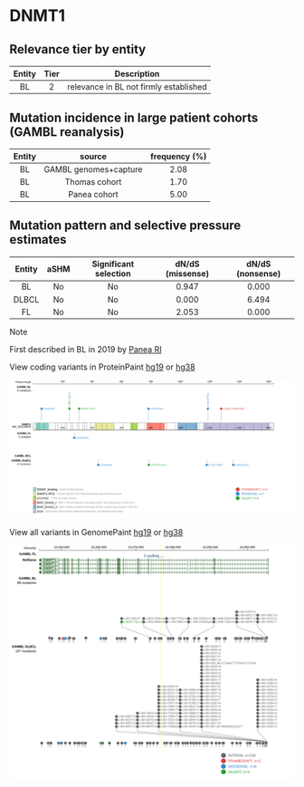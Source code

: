 # DNMT1

## Relevance tier by entity

|Entity|Tier|Description                           |
|:------:|:----:|--------------------------------------|
|BL    |2   |relevance in BL not firmly established|

## Mutation incidence in large patient cohorts (GAMBL reanalysis)

|Entity|source               |frequency (%)|
|:------:|:---------------------:|:-------------:|
|BL    |GAMBL genomes+capture|2.08         |
|BL    |Thomas cohort        |1.70         |
|BL    |Panea cohort         |5.00         |

## Mutation pattern and selective pressure estimates

|Entity|aSHM|Significant selection|dN/dS (missense)|dN/dS (nonsense)|
|:------:|:----:|:---------------------:|:----------------:|:----------------:|
|BL    |No  |No                   |0.947           |0.000           |
|DLBCL |No  |No                   |0.000           |6.494           |
|FL    |No  |No                   |2.053           |0.000           |


> [!NOTE]
> First described in BL in 2019 by [Panea RI](https://pubmed.ncbi.nlm.nih.gov/31558468)


View coding variants in ProteinPaint [hg19](https://www.bcgsc.ca/downloads/morinlab/GAMBL/test/genes/DNMT1_protein.html)  or [hg38](https://www.bcgsc.ca/downloads/morinlab/GAMBL/test/genes/DNMT1_protein_hg38.html)

![image](images/proteinpaint/DNMT1_NM_001130823.svg)

View all variants in GenomePaint [hg19](https://www.bcgsc.ca/downloads/morinlab/GAMBL/test/genes/DNMT1.html)  or [hg38](https://www.bcgsc.ca/downloads/morinlab/GAMBL/test/genes/DNMT1_hg38.html)

![image](images/proteinpaint/DNMT1.svg)
